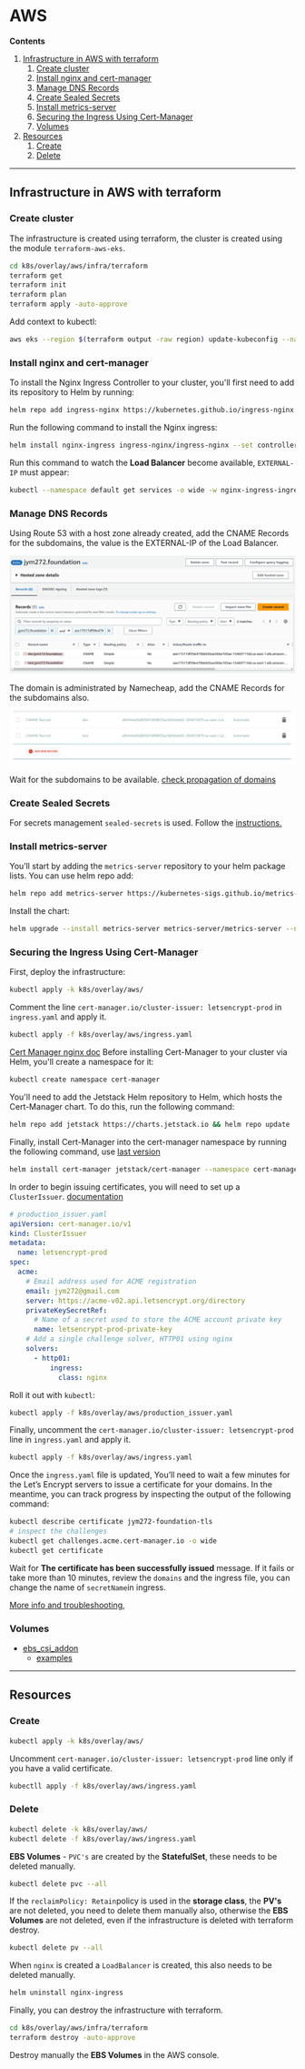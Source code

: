 # AWS
**Contents**
1. [Infrastructure in AWS with terraform](#infrastructure-in-aws-with-terraform)
   1. [Create cluster](#create-cluster)
   2. [Install nginx and cert-manager](#install-nginx-and-cert-manager)
   3. [Manage DNS Records](#manage-dns-records)
   4. [Create Sealed Secrets](#create-sealed-secrets)
   5. [Install metrics-server](#install-metrics-server)
   6. [Securing the Ingress Using Cert-Manager](#securing-the-ingress-using-cert-manager)
   7. [Volumes](#volumes)
2. [Resources](#resources)
   1. [Create](#create)
   2. [Delete](#delete)

---
## Infrastructure in AWS with terraform
### Create cluster
The infrastructure is created using terraform, the cluster is created using the module `terraform-aws-eks`.
```bash
cd k8s/overlay/aws/infra/terraform
terraform get 
terraform init
terraform plan
terraform apply -auto-approve
```
Add context to kubectl:
```bash
aws eks --region $(terraform output -raw region) update-kubeconfig --name $(terraform output -raw cluster_name)
```

### Install nginx and cert-manager

To install the Nginx Ingress Controller to your cluster,
you'll first need to add its repository to Helm by running:
```bash
helm repo add ingress-nginx https://kubernetes.github.io/ingress-nginx && helm repo update
```
Run the following command to install the Nginx ingress:
```bash
helm install nginx-ingress ingress-nginx/ingress-nginx --set controller.publishService.enabled=true
```
Run this command to watch the **Load Balancer** become available, `EXTERNAL-IP` must appear:
```bash
kubectl --namespace default get services -o wide -w nginx-ingress-ingress-nginx-controller
```
### Manage DNS Records
Using Route 53 with a host zone already created, add the CNAME Records for the subdomains, the 
value is the EXTERNAL-IP of the Load Balancer.

![image info](./.assets/subdomains.png)

The domain is administrated by Namecheap, add the CNAME Records for the subdomains also.

![image info](./.assets/namecheap.png)

Wait for the subdomains to be available. [check propagation of domains](https://www.whatsmydns.net/#CNAME/)

### Create Sealed Secrets
For secrets management `sealed-secrets` is used.
Follow the
[instructions.](../../../scripts/README.md#using-sealedsecrets-for-secret-management)

### Install metrics-server
You’ll start by adding the `metrics-server` repository to your helm package lists.
You can use helm repo add:
```bash
helm repo add metrics-server https://kubernetes-sigs.github.io/metrics-server && helm repo update metrics-server
```
Install the chart:
```bash
helm upgrade --install metrics-server metrics-server/metrics-server --namespace kube-system
```

### Securing the Ingress Using Cert-Manager
First, deploy the infrastructure:
```bash
kubectl apply -k k8s/overlay/aws/
```  
Comment the line `cert-manager.io/cluster-issuer: letsencrypt-prod` in `ingress.yaml` and apply it.
```bash
kubectl apply -f k8s/overlay/aws/ingress.yaml
```

[Cert Manager nginx doc](https://cert-manager.io/docs/tutorials/acme/nginx-ingress/)
Before installing Cert-Manager to your cluster via Helm, you'll create a namespace for it:
```bash
kubectl create namespace cert-manager
```
You'll need to add the Jetstack Helm repository to Helm, which hosts the Cert-Manager chart. To do this, run the following command:
```bash
helm repo add jetstack https://charts.jetstack.io && helm repo update
```
Finally, install Cert-Manager into the cert-manager namespace by running the following command, 
use [last version](https://artifacthub.io/packages/helm/cert-manager/cert-manager)
```bash
helm install cert-manager jetstack/cert-manager --namespace cert-manager --version v1.11.1 --set installCRDs=true
```
In order to begin issuing certificates,
you will need to set up a `ClusterIssuer`. 
[documentation](https://cert-manager.io/docs/configuration/)

```yaml
# production_issuer.yaml
apiVersion: cert-manager.io/v1
kind: ClusterIssuer
metadata:
  name: letsencrypt-prod
spec:
  acme:
    # Email address used for ACME registration
    email: jym272@gmail.com
    server: https://acme-v02.api.letsencrypt.org/directory
    privateKeySecretRef:
      # Name of a secret used to store the ACME account private key
      name: letsencrypt-prod-private-key
    # Add a single challenge solver, HTTP01 using nginx
    solvers:
      - http01:
          ingress:
            class: nginx
```
Roll it out with `kubectl`:
```bash
kubectl apply -f k8s/overlay/aws/production_issuer.yaml
```
Finally, uncomment the `cert-manager.io/cluster-issuer: letsencrypt-prod` line in `ingress.yaml`
and apply it.
```bash
kubectl apply -f k8s/overlay/aws/ingress.yaml
```
Once the `ingress.yaml` file is updated, You’ll need to wait a few minutes for the Let’s Encrypt 
servers to issue a certificate for your domains. In the meantime, you can track progress 
by inspecting the output of the following command:
```bash
kubectl describe certificate jym272-foundation-tls
# inspect the challenges
kubectl get challenges.acme.cert-manager.io -o wide
kubectl get certificate
```

Wait for **The certificate has been successfully issued** message. 
If it fails or take more than 10 minutes, review the `domains` and the ingress file, you can change
the name of `secretName`in ingress.

[More info and troubleshooting](https://cert-manager.io/docs/troubleshooting/acme/),

### Volumes
- [ebs_csi_addon](https://aws.amazon.com/blogs/containers/amazon-ebs-csi-driver-is-now-generally-available-in-amazon-eks-add-ons/)
   - [examples](https://github.com/kubernetes-sigs/aws-ebs-csi-driver/tree/master/examples/kubernetes)
  
---

## Resources
### Create
```bash
kubectl apply -k k8s/overlay/aws/
```
Uncomment `cert-manager.io/cluster-issuer: letsencrypt-prod` line only if you have a valid 
certificate.
```bash
kubectll apply -f k8s/overlay/aws/ingress.yaml
```
### Delete

```bash
kubectl delete -k k8s/overlay/aws/
kubectl delete -f k8s/overlay/aws/ingress.yaml
```

**EBS Volumes** - `PVC's` are created by the **StatefulSet**, these needs to be deleted manually.
```bash
kubectl delete pvc --all
```
If the `reclaimPolicy: Retain`policy is used in the **storage class**, the **PV's** are not 
deleted, 
you need to delete them manually also, otherwise the **EBS Volumes** are not deleted, even if 
the infrastructure is deleted with terraform destroy.
```bash
kubectl delete pv --all
```
When `nginx` is created a `LoadBalancer` is created, this also needs to be deleted manually.
```bash
helm uninstall nginx-ingress
```
Finally, you can destroy the infrastructure with terraform.
```bash
cd k8s/overlay/aws/infra/terraform
terraform destroy -auto-approve
```
Destroy manually the **EBS Volumes** in the AWS console.